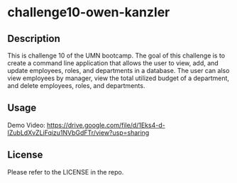 # challenge10-owen-kanzler

## Description

This is challenge 10 of the UMN bootcamp. The goal of this challenge is to create a command line application that allows the user to view, add, and update employees, roles, and departments in a database. The user can also view employees by manager, view the total utilized budget of a department, and delete employees, roles, and departments.

## Usage

Demo Video:
https://drive.google.com/file/d/1Eks4-d-IZubLdXvZLiFqizu1NVbGdFTr/view?usp=sharing

## License

Please refer to the LICENSE in the repo.
